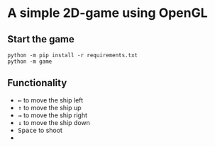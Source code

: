 # A simple 2D-game using OpenGL

## Start the game

```
python -m pip install -r requirements.txt
python -m game
```

## Functionality
* <kbd>←</kbd> to move the ship left
* <kbd>↑</kbd> to move the ship up
* <kbd>→</kbd> to move the ship right
* <kbd>↓</kbd> to move the ship down
* <kbd>Space</kbd> to shoot 
* 